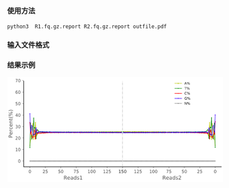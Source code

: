 ### 使用方法
`python3  R1.fq.gz.report R2.fq.gz.report outfile.pdf` 

### 输入文件格式

### 结果示例
 ![结果示例](./example.png)
